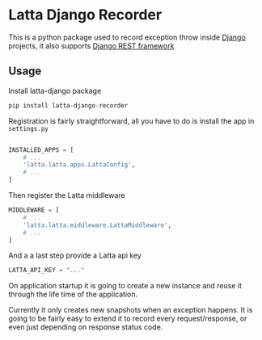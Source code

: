 # Latta Django Recorder

This is a python package used to record exception throw inside [Django](https://www.djangoproject.com/) projects, it also supports [Django REST framework](https://www.django-rest-framework.org/)

## Usage

Install latta-django package

```py
pip install latta-django-recorder
```

Registration is fairly straightforward, all you have to do is install the app in `settings.py`

```py

INSTALLED_APPS = [
    # ...
    'latta.latta.apps.LattaConfig',
    # ...
]

```

Then register the Latta middleware

```py
MIDDLEWARE = [
    # ...
    'latta.latta.middleware.LattaMiddleware',
    # ...
]
```

And a a last step provide a Latta api key

```py
LATTA_API_KEY = "..."
```

On application startup it is going to create a new instance and reuse it through the life time of the application. 

Currently it only creates new snapshots when an exception happens. It is going to be fairly easy to extend it to record every request/response, or even just depending on response status code.